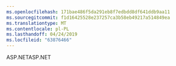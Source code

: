 ```yaml
---
ms.openlocfilehash: 171bae486f5da291eb8f7edbdd8df641ddb9aa11
ms.sourcegitcommit: f1d16425528e237257ca3b58eb49217a514849ea
ms.translationtype: MT
ms.contentlocale: pl-PL
ms.lasthandoff: 04/24/2019
ms.locfileid: "63876466"
---
```

<span data-ttu-id="2b98d-101">ASP.NET</span><span class="sxs-lookup"><span data-stu-id="2b98d-101">ASP.NET</span></span>